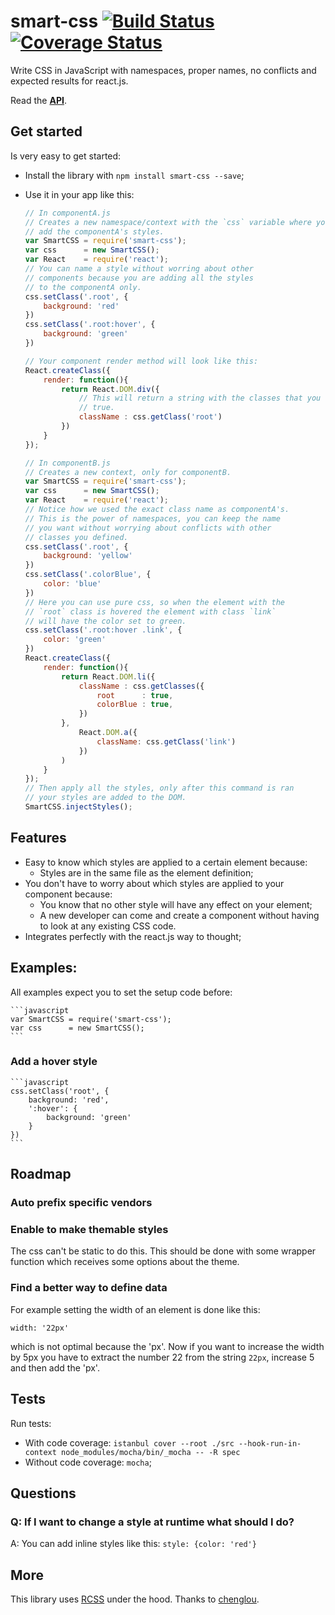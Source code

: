 # smart-css [![Build Status](https://travis-ci.org/hackhat/smart-css.svg?branch=dev)](https://travis-ci.org/hackhat/smart-css) [![Coverage Status](https://coveralls.io/repos/hackhat/smart-css/badge.svg?branch=dev)](https://coveralls.io/r/hackhat/smart-css?branch=dev)

Write CSS in JavaScript with namespaces, proper names, no conflicts and expected results for react.js. 

Read the **[API](https://rawgit.com/hackhat/smart-css/v0.0.6/docs/jsduck/index.html)**.



## Get started

Is very easy to get started:

 - Install the library with `npm install smart-css --save`;
 - Use it in your app like this:

    ```javascript
    // In componentA.js
    // Creates a new namespace/context with the `css` variable where you 
    // add the componentA's styles.
    var SmartCSS = require('smart-css');
    var css      = new SmartCSS();
    var React    = require('react');
    // You can name a style without worring about other
    // components because you are adding all the styles
    // to the componentA only.
    css.setClass('.root', {
        background: 'red'
    })
    css.setClass('.root:hover', {
        background: 'green'
    })

    // Your component render method will look like this:
    React.createClass({
        render: function(){
            return React.DOM.div({
                // This will return a string with the classes that you set
                // true.
                className : css.getClass('root')
            })
        }
    });

    // In componentB.js
    // Creates a new context, only for componentB.
    var SmartCSS = require('smart-css');
    var css      = new SmartCSS();
    var React    = require('react');
    // Notice how we used the exact class name as componentA's.
    // This is the power of namespaces, you can keep the name
    // you want without worrying about conflicts with other
    // classes you defined.
    css.setClass('.root', {
        background: 'yellow'
    })
    css.setClass('.colorBlue', {
        color: 'blue'
    })
    // Here you can use pure css, so when the element with the 
    // `root` class is hovered the element with class `link`
    // will have the color set to green.
    css.setClass('.root:hover .link', {
        color: 'green'
    })
    React.createClass({
        render: function(){
            return React.DOM.li({
                className : css.getClasses({
                    root      : true,
                    colorBlue : true,
                })
            },
                React.DOM.a({
                    className: css.getClass('link')
                })
            )
        }
    });
    // Then apply all the styles, only after this command is ran
    // your styles are added to the DOM.
    SmartCSS.injectStyles();
    ```



## Features

 - Easy to know which styles are applied to a certain element because:
   - Styles are in the same file as the element definition;
 - You don't have to worry about which styles are applied to your component because:
   - You know that no other style will have any effect on your element;
   - A new developer can come and create a component without having to look at any
     existing CSS code.
 - Integrates perfectly with the react.js way to thought;



## Examples:

All examples expect you to set the setup code before:

    ```javascript
    var SmartCSS = require('smart-css');
    var css      = new SmartCSS();
    ```


### Add a hover style

    ```javascript
    css.setClass('root', {
        background: 'red',
        ':hover': {
            background: 'green'
        }
    })
    ```



## Roadmap

### Auto prefix specific vendors

### Enable to make themable styles

The css can't be static to do this. This should be done with some wrapper function which
receives some options about the theme.

### Find a better way to define data

For example setting the width of an element is done like this:

    width: '22px'

which is not optimal because the 'px'. Now if you want to increase the width by 5px you have to extract the number 22 from the string `22px`, increase 5 and then add the 'px'.


## Tests

Run tests:

 - With code coverage: `istanbul cover --root ./src --hook-run-in-context node_modules/mocha/bin/_mocha -- -R spec`
 - Without code coverage: `mocha`;


## Questions


### Q: If I want to change a style at runtime what should I do?

A: You can add inline styles like this: `style: {color: 'red'}` 


## More

This library uses [RCSS](https://github.com/chenglou/RCSS) under the hood. Thanks to [chenglou](https://github.com/chenglou).
